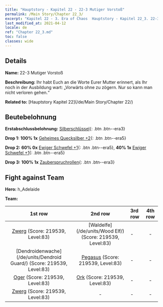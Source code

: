 ```yaml
---
title: "Hauptstory - Kapitel 22 - 22-3 Mutiger Vorstoß"
permalink: /Main Story/Chapter 22_3/
excerpt: "Kapitel 22 - 3. Era of Chaos  Hauptstory - Kapitel 22_3. 22-3 Mutiger Vorstoß"
last_modified_at: 2021-04-12
locale: de
ref: "Chapter 22_3.md"
toc: false
classes: wide
---
```


## Details

 **Name:** 22-3 Mutiger Vorstoß

 **Beschreibung:** Ihr habt Euch an die Worte Eurer Mutter erinnert, als Ihr noch in der Ausbildung wart: „Vorwärts ohne zu zögern. Nur so kann man nicht verloren gehen.“

 **Related to:** [Hauptstory Kapitel 22](/de/Main Story/Chapter 22/)

## Beutebelohnung

 **Erstabschlussbelohnung:** [Silberschlüssel](/de/Items/con_693/){: .btn .btn--era3}

 **Drop 1:** **100% 1x** [Geheimes Quecksilber +2](/de/Items/mat_77/){: .btn .btn--era5}

 **Drop 2:** **60% 0x** [Ewiger Schwefel +1](/de/Items/mat_71/){: .btn .btn--era5}, **40% 1x** [Ewiger Schwefel +1](/de/Items/mat_71/){: .btn .btn--era5}

 **Drop 3:** **100% 1x** [Zauberspruchrollen](/de/Items/con_694/){: .btn .btn--era3}


## Fight against Team
 **Hero:** h_Adelaide

 **Team:**


  | 1st row | 2nd row | 3rd row | 4th row |
  |:----:|:----:|:----|:----:|
  | [Zwerg](/de/units/Dwarf/) (Score: 219539, Level:83)  | [Waldelfe](/de/units/Wood Elf/) (Score: 219539, Level:83)  | - | - |
  | [Dendroidenwache](/de/units/Dendroid Guard/) (Score: 219539, Level:83)  | [Pegasus](/de/units/Pegasus/) (Score: 219539, Level:83)  | - | - |
  | [Oger](/de/units/Ogre/) (Score: 219539, Level:83)  | [Ork](/de/units/Orc/) (Score: 219539, Level:83)  | - | - |
  | [Zwerg](/de/units/Dwarf/) (Score: 219539, Level:83)  | - | - | - |


